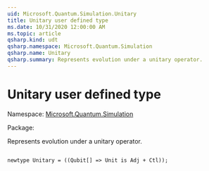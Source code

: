 ```yaml
---
uid: Microsoft.Quantum.Simulation.Unitary
title: Unitary user defined type
ms.date: 10/31/2020 12:00:00 AM
ms.topic: article
qsharp.kind: udt
qsharp.namespace: Microsoft.Quantum.Simulation
qsharp.name: Unitary
qsharp.summary: Represents evolution under a unitary operator.
---
```


# Unitary user defined type

Namespace: [Microsoft.Quantum.Simulation](xref:Microsoft.Quantum.Simulation)

Package: [](https://nuget.org/packages/)


Represents evolution under a unitary operator.

```qsharp

newtype Unitary = ((Qubit[] => Unit is Adj + Ctl));
```

